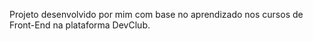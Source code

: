 Projeto desenvolvido por mim com base no aprendizado nos cursos de Front-End na plataforma DevClub.
